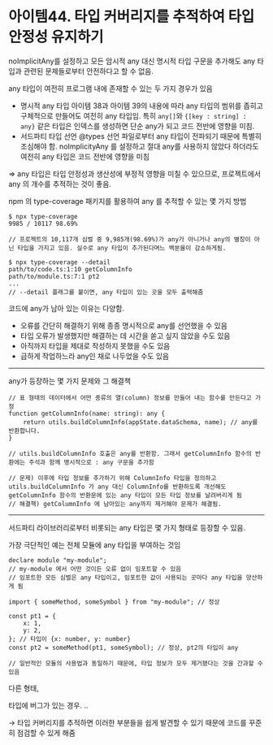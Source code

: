# 아이템44. 타입 커버리지를 추적하여 타입 안정성 유지하기

noImplicitAny를 설정하고 모든 암시적 any 대신 명시적 타입 구문을 추가해도 any 타입과 관련된 문제들로부터 안전하다고 할 수 없음.

any 타입이 여전히 프로그램 내에 존재할 수 있는 두 가지 경우가 있음

- 명시적 any 타입
  아이템 38과 아이템 39의 내용에 따라 any 타입의 범위를 좁히고 구체적으로 만들어도 여전히 any 타입임. 특히 `any[]`와 `{[key : string] : any}` 같은 타입은 인덱스를 생성하면 단순 any가 되고 코드 전반에 영향을 미침.
- 서드파티 타입 선언
  @types 선언 파일로부터 any 타입이 전파되기 때문에 특별히 조심해야 함. noImplicityAny 를 설정하고 절대 any를 사용하지 않았다 하더라도 여전히 any 타입은 코드 전반에 영향을 미침

⇒ any 타입은 타입 안정성과 생산성에 부정적 영향을 미칠 수 있으므로, 프로젝트에서 any 의 개수를 추적하는 것이 좋음.

npm 의 type-coverage 패키지를 활용하여 any 를 추적할 수 있는 몇 가지 방법

```tsx
$ npx type-coverage
9985 / 10117 98.69%

// 프로젝트의 10,117개 심벌 중 9,985개(98.69%)가 any가 아니거나 any의 별칭이 아닌 타입을 가지고 있음. 실수로 any 타입이 추가된다며느 백분율이 감소하게됨.
```

```tsx
$ npx type-coverage --detail
path/to/code.ts:1:10 getColumnInfo
path/to/module.ts:7:1 pt2
...
// --detail 플래그를 붙이면, any 타입이 있는 곳을 모두 출력해줌
```

코드에 any가 남아 있는 이유는 다양함.

- 오류를 간단히 해결하기 위해 종종 명시적으로 any를 선언했을 수 있음
- 타입 오류가 발생했지만 해결하는 데 시간을 쏟고 싶지 않았을 수도 있음
- 아직까지 타입을 제대로 작성하지 못했을 수도 있음
- 급하게 작업하느라 any인 채로 나두었을 수도 있음

---

any가 등장하는 몇 가지 문제와 그 해결책

```tsx
// 표 형태의 데이터에서 어떤 종류의 열(column) 정보를 만들어 내는 함수를 만든다고 가정
function getColumnInfo(name: string): any {
	return utils.buildColumnInfo(appState.dataSchema, name); // any를 반환합니다.
}

// utils.buildColumnInfo 호출은 any를 반환함. 그래서 getColumnInfo 함수의 반환에는 주석과 함께 명시적으로 : any 구문을 추가함

// 문제) 이후에 타입 정보를 추가하기 위해 ColumnInfo 타입을 정의하고 utils.buildColumnInfo 가 any 대신 ColumnInfo를 반환하도록 개선해도 getColumnInfo 함수의 반환문에 있는 any 타입이 모든 타입 정보를 날려버리게 됨
// 해결책) getColumnInfo 에 남아있는 any까지 제거해야 문제가 해결됨.
```

---

서드파티 라이브러리로부터 비롯되는 any 타입은 몇 가지 형태로 등장할 수 있음.

가장 극단적인 예는 전체 모듈에 any 타입을 부여하는 것임

```tsx
declare module "my-module";
// my-module 에서 어떤 것이든 오류 없이 임포트할 수 있음
// 임포트한 모든 심벌은 any 타입이고, 임포트한 값이 사용되는 곳마다 any 타입을 양산하게 됨

import { someMethod, someSymbol } from "my-module"; // 정상

const pt1 = {
	x: 1,
	y: 2,
}; // 타입이 {x: number, y: number}
const pt2 = someMethod(pt1, someSymbol); // 정상, pt2의 타입이 any

// 일반적인 모듈의 사용법과 동일하기 때문에, 타입 정보가 모두 제거됐다는 것을 간과할 수 있음
```

다른 형태,

타입에 버그가 있는 경우. ..

→ 타입 커버리지를 추적하면 이러한 부분들을 쉽게 발견할 수 있기 때문에 코드를 꾸준히 점검할 수 있게 해줌
